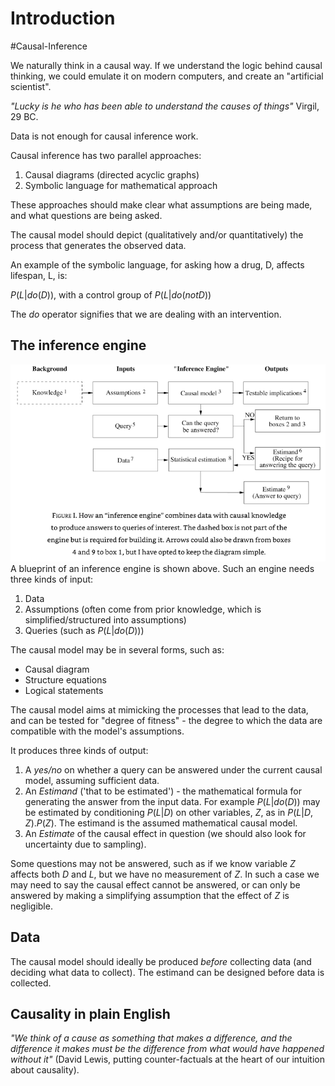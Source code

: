 # Introduction

#Causal-Inference

We naturally think in a causal way. If we understand the logic behind causal thinking, we could emulate it on modern computers, and create an "artificial scientist".

*"Lucky is he who has been able to understand the causes of things"* Virgil, 29 BC.

Data is not enough for causal inference work.

Causal inference has two parallel approaches:

1. Causal diagrams (directed acyclic graphs)
2. Symbolic language for mathematical approach

These approaches should make clear what assumptions are being made, and what questions are being asked. 

The causal model should depict (qualitatively and/or quantitatively) the process that generates the observed data.

An example of the symbolic language, for asking how a drug, D, affects lifespan, L, is:

$P(L | do(D))$, with a control group of $P(L | do(not D))$

The *do* operator signifies that we are dealing with an intervention.

## The inference engine

![](images/inference_engine_blueprint.png)
A blueprint of an inference engine is shown above. Such an engine needs three kinds of input:

1. Data
2. Assumptions (often come from prior knowledge, which is simplified/structured into assumptions)
3. Queries (such as $P(L | do(D))$)

The causal model may be in several forms, such as:

* Causal diagram
* Structure equations
* Logical statements

The causal model aims at mimicking the processes that lead to the data, and can be tested for "degree of fitness" - the degree to which the data are compatible with the model's assumptions.

It produces three kinds of output:

1. A *yes/no* on whether a query can be answered under the current causal model, assuming sufficient data.
2. An *Estimand* ('that to be estimated') - the mathematical formula for generating the answer from the input data. For example $P(L | do(D))$ may be estimated by conditioning $P(L|D)$ on other variables, $Z$, as in $P(L | D,Z).P(Z)$. The estimand is the assumed mathematical causal model.
4. An *Estimate* of the causal effect in question (we should also look for uncertainty due to sampling).

Some questions may not be answered, such as if we know variable $Z$ affects both $D$ and $L$, but we have no measurement of $Z$. In such a case we may need to say the causal effect cannot be answered, or can only be answered by making a simplifying assumption that the effect of $Z$ is negligible.

## Data

The causal model should ideally be produced *before* collecting data (and deciding what data to collect). The estimand can be designed before data is collected.

## Causality in plain English

*"We think of a cause as something that makes a difference, and the difference it makes must be the difference from what would have happened without it"* (David Lewis, putting counter-factuals at the heart of our intuition about causality).